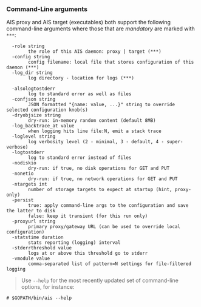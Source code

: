 ### Command-Line arguments

AIS proxy and AIS target (executables) both support the following command-line arguments where those that are *mandatory* are marked with `***`:

```shell
  -role string
        the role of this AIS daemon: proxy | target (***)
  -config string
        config filename: local file that stores configuration of this daemon (***)
  -log_dir string
        log directory - location for logs (***)

  -alsologtostderr
        log to standard error as well as files
  -confjson string
        JSON formatted "{name: value, ...}" string to override selected configuration knob(s)
  -dryobjsize string
        dry-run: in-memory random content (default 8MB)
  -log_backtrace_at value
        when logging hits line file:N, emit a stack trace
  -loglevel string
        log verbosity level (2 - minimal, 3 - default, 4 - super-verbose)
  -logtostderr
        log to standard error instead of files
  -nodiskio
        dry-run: if true, no disk operations for GET and PUT
  -nonetio
        dry-run: if true, no network operations for GET and PUT
  -ntargets int
        number of storage targets to expect at startup (hint, proxy-only)
  -persist
        true: apply command-line args to the configuration and save the latter to disk
        false: keep it transient (for this run only)
  -proxyurl string
        primary proxy/gateway URL (can be used to override local configuration)
  -statstime duration
        stats reporting (logging) interval
  -stderrthreshold value
        logs at or above this threshold go to stderr
  -vmodule value
        comma-separated list of pattern=N settings for file-filtered logging
```

> Use `--help` for the most recently updated set of command-line options, for instance:

```shell
# $GOPATH/bin/ais --help
```
